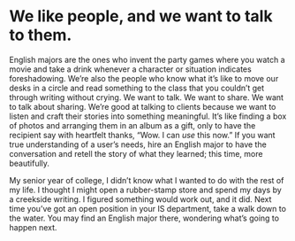 

# We like people, and we want to talk to them.

English majors are the ones who invent the party games where you watch a movie and take a drink whenever a
character or situation indicates foreshadowing. We’re also the people who know what it’s like to move our
desks in a circle and read something to the class that you couldn’t get through writing without crying. We
want to talk. We want to share. We want to talk about sharing. We’re good at talking to clients because we
want to listen and craft their stories into something meaningful. It’s like finding a box of photos and
arranging them in an album as a gift, only to have the recipient say with heartfelt thanks, “Wow. I can
*use* this now.” If you want true understanding of a user’s needs, hire an English major to have the
conversation and retell the story of what they learned; this time, more beautifully.

My senior year of college, I didn’t know what I wanted to do with the rest of my life. I thought I might
open a rubber-stamp store and spend my days by a creekside writing. I figured something would work out, and it
did. Next time you’ve got an open position in your IS department, take a walk down to the water. You may
find an English major there, wondering what’s going to happen next.